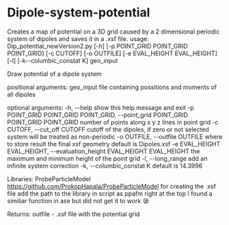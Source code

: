 # Dipole-system-potential
Creates a map of potential on a 3D grid caused by a 2 dimensional periodic system of dipoles and saves it in a .xsf file.
usage: Dip_potential_newVersion2.py [-h] [-p POINT_GRID POINT_GRID POINT_GRID]
                                    [-c CUTOFF] [-o OUTFILE]
                                    [-e EVAL_HEIGHT EVAL_HEIGHT] [-l]
                                    [-k--columbic_constat K]
                                    geo_input

Draw potential of a dipole system

positional arguments:
  geo_input             file containing possitions and moments of all dipoles

optional arguments:
  -h, --help            show this help message and exit
  -p POINT_GRID POINT_GRID POINT_GRID, --point_grid POINT_GRID POINT_GRID POINT_GRID
                        number of points along x y z lines in point grid
  -c CUTOFF, --cut_off CUTOFF
                        cutoff of the dipoles, if zero or not selected system
                        will be treated as non-periodic
  -o OUTFILE, --outfile OUTFILE
                        where to store result the final xsf geometry default
                        is Dipoles.xsf
  -e EVAL_HEIGHT EVAL_HEIGHT, --evaluation_height EVAL_HEIGHT EVAL_HEIGHT
                        the maximum and minimum height of the point grid
  -l, --long_range      add an infinite system correction
  -k, --columbic_constat K
                        default is 14.3996

Libraries:
ProbeParticleModel https://github.com/ProkopHapala/ProbeParticleModel
                   for creating the .xsf file
                   add the path to the library in script as ppafm right at the top
                   I found a similiar function in ase but did not get it to work 😪️

Returns:
outfile - .xsf file with the potential grid
